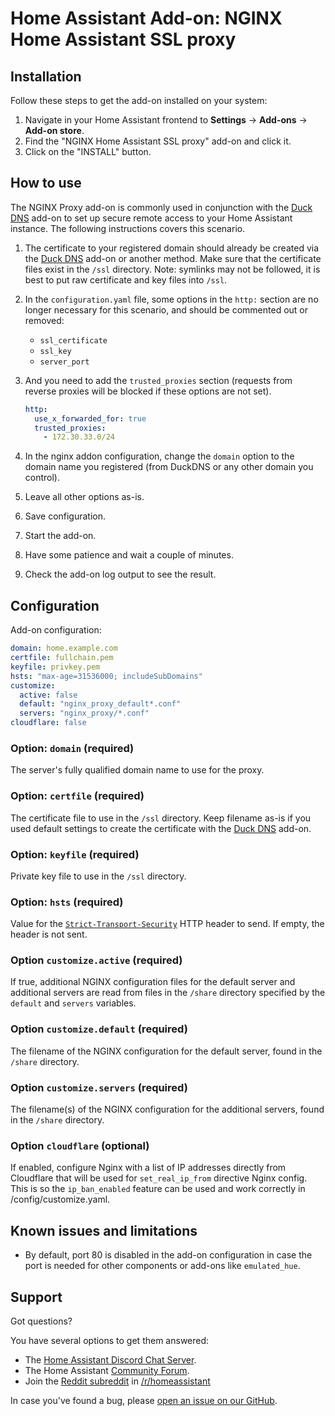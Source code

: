 # Home Assistant Add-on: NGINX Home Assistant SSL proxy

## Installation

Follow these steps to get the add-on installed on your system:

1. Navigate in your Home Assistant frontend to **Settings** -> **Add-ons** -> **Add-on store**.
2. Find the "NGINX Home Assistant SSL proxy" add-on and click it.
3. Click on the "INSTALL" button.

## How to use

The NGINX Proxy add-on is commonly used in conjunction with the [Duck DNS](https://github.com/home-assistant/addons/tree/master/duckdns) add-on to set up secure remote access to your Home Assistant instance. The following instructions covers this scenario.

1. The certificate to your registered domain should already be created via the [Duck DNS](https://github.com/home-assistant/addons/tree/master/duckdns) add-on or another method. Make sure that the certificate files exist in the `/ssl` directory. Note: symlinks may not be followed, it is best to put raw certificate and key files into `/ssl`.
2. In the `configuration.yaml` file, some options in the `http:` section are no longer necessary for this scenario, and should be commented out or removed:
   - `ssl_certificate`
   - `ssl_key`
   - `server_port`
3. And you need to add the `trusted_proxies` section (requests from reverse proxies will be blocked if these options are not set).

   ```yaml
   http:
     use_x_forwarded_for: true
     trusted_proxies:
       - 172.30.33.0/24
   ```

4. In the nginx addon configuration, change the `domain` option to the domain name you registered (from DuckDNS or any other domain you control).
5. Leave all other options as-is.
6. Save configuration.
7. Start the add-on.
8. Have some patience and wait a couple of minutes.
9. Check the add-on log output to see the result.

## Configuration

Add-on configuration:

```yaml
domain: home.example.com
certfile: fullchain.pem
keyfile: privkey.pem
hsts: "max-age=31536000; includeSubDomains"
customize:
  active: false
  default: "nginx_proxy_default*.conf"
  servers: "nginx_proxy/*.conf"
cloudflare: false
```

### Option: `domain` (required)

The server's fully qualified domain name to use for the proxy.

### Option: `certfile` (required)

The certificate file to use in the `/ssl` directory. Keep filename as-is if you used default settings to create the certificate with the [Duck DNS](https://github.com/home-assistant/addons/tree/master/duckdns) add-on.

### Option: `keyfile` (required)

Private key file to use in the `/ssl` directory.

### Option: `hsts` (required)

Value for the [`Strict-Transport-Security`][hsts] HTTP header to send. If empty, the header is not sent.

### Option `customize.active` (required)

If true, additional NGINX configuration files for the default server and additional servers are read from files in the `/share` directory specified by the `default` and `servers` variables.

### Option `customize.default` (required)

The filename of the NGINX configuration for the default server, found in the `/share` directory.

### Option `customize.servers` (required)

The filename(s) of the NGINX configuration for the additional servers, found in the `/share` directory.

### Option `cloudflare` (optional)

If enabled, configure Nginx with a list of IP addresses directly from Cloudflare that will be used for `set_real_ip_from` directive Nginx config.
This is so the `ip_ban_enabled` feature can be used and work correctly in /config/customize.yaml.

## Known issues and limitations

- By default, port 80 is disabled in the add-on configuration in case the port is needed for other components or add-ons like `emulated_hue`.

## Support

Got questions?

You have several options to get them answered:

- The [Home Assistant Discord Chat Server][discord].
- The Home Assistant [Community Forum][forum].
- Join the [Reddit subreddit][reddit] in [/r/homeassistant][reddit]

In case you've found a bug, please [open an issue on our GitHub][issue].

[discord]: https://discord.gg/c5DvZ4e
[forum]: https://community.home-assistant.io
[hsts]: https://developer.mozilla.org/en-US/docs/Web/HTTP/Headers/Strict-Transport-Security
[issue]: https://github.com/home-assistant/addons/issues
[reddit]: https://reddit.com/r/homeassistant
[repository]: https://github.com/hassio-addons/repository
